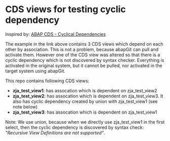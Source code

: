 # CDS views for testing cyclic dependency

Inspired by: [ABAP CDS - Cyclical Dependencies](https://help.sap.com/doc/abapdocu_751_index_htm/7.51/en-us/abenddic_cds_cycle_problems.htm)

The example in the link above contains 3 CDS views which depend on each other by association. This is not a problem, because abapGit can pull and activate them. However one of the CDS view was altered so that there is a cyclic dependency which is not discovered by syntax checker. Everything is activated in the original system, but it cannot be pulled, nor activated in the target system using abapGit. 

This repo contains following CDS views:
 - **zja_test_view1**: has assocation which is dependent on zja_test_view2
 - **zja_test_view2**: has assocation which is dependent on zja_test_view3. It also has cyclic dependency created by union with zja_test_view1 (see note below)
 - **zja_test_view3**: has assocation which is dependent on zja_test_view1

Note: We use union, because when we directly use zja_test_view1 in the first select, then the cyclic dependency is discovered by syntax check: *"Recursive View Definitions are not supported"*.
